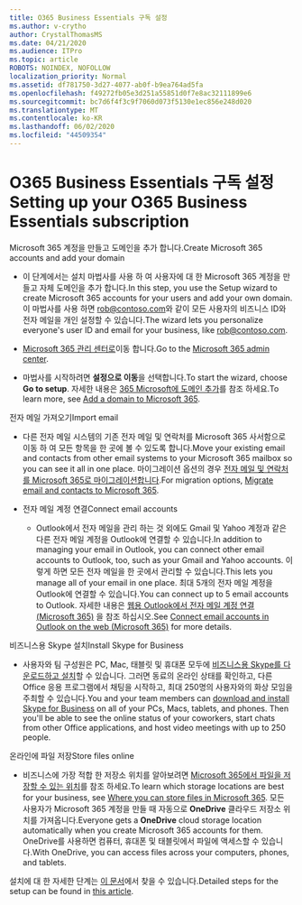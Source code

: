 ```yaml
---
title: O365 Business Essentials 구독 설정
ms.author: v-crytho
author: CrystalThomasMS
ms.date: 04/21/2020
ms.audience: ITPro
ms.topic: article
ROBOTS: NOINDEX, NOFOLLOW
localization_priority: Normal
ms.assetid: df781750-3d27-4077-ab0f-b9ea764ad5fa
ms.openlocfilehash: f49272fb05e3d251a55851d0f7e8ac32111899e6
ms.sourcegitcommit: bc7d6f4f3c9f7060d073f5130e1ec856e248d020
ms.translationtype: MT
ms.contentlocale: ko-KR
ms.lasthandoff: 06/02/2020
ms.locfileid: "44509354"
---
```

# <a name="setting-up-your-o365-business-essentials-subscription"></a><span data-ttu-id="b488c-102">O365 Business Essentials 구독 설정</span><span class="sxs-lookup"><span data-stu-id="b488c-102">Setting up your O365 Business Essentials subscription</span></span>

<span data-ttu-id="b488c-103">Microsoft 365 계정을 만들고 도메인을 추가 합니다.</span><span class="sxs-lookup"><span data-stu-id="b488c-103">Create Microsoft 365 accounts and add your domain</span></span>
  
- <span data-ttu-id="b488c-104">이 단계에서는 설치 마법사를 사용 하 여 사용자에 대 한 Microsoft 365 계정을 만들고 자체 도메인을 추가 합니다.</span><span class="sxs-lookup"><span data-stu-id="b488c-104">In this step, you use the Setup wizard to create Microsoft 365 accounts for your users and add your own domain.</span></span> <span data-ttu-id="b488c-105">이 마법사를 사용 하면 [rob@contoso.com](mailto:rob@contoso.com)와 같이 모든 사용자의 비즈니스 ID와 전자 메일을 개인 설정할 수 있습니다.</span><span class="sxs-lookup"><span data-stu-id="b488c-105">The wizard lets you personalize everyone's user ID and email for your business, like [rob@contoso.com](mailto:rob@contoso.com).</span></span>
    
- <span data-ttu-id="b488c-106">[Microsoft 365 관리 센터로](https://login.partner.microsoftonline.cn/)이동 합니다.</span><span class="sxs-lookup"><span data-stu-id="b488c-106">Go to the [Microsoft 365 admin center](https://login.partner.microsoftonline.cn/).</span></span>
    
- <span data-ttu-id="b488c-107">마법사를 시작하려면 **설정으로 이동**을 선택합니다.</span><span class="sxs-lookup"><span data-stu-id="b488c-107">To start the wizard, choose **Go to setup**.</span></span> <span data-ttu-id="b488c-108">자세한 내용은 [365 Microsoft에 도메인 추가](https://docs.microsoft.com/microsoft-365/admin/setup/add-domain)를 참조 하세요.</span><span class="sxs-lookup"><span data-stu-id="b488c-108">To learn more, see [Add a domain to Microsoft 365](https://docs.microsoft.com/microsoft-365/admin/setup/add-domain).</span></span>
    
<span data-ttu-id="b488c-109">전자 메일 가져오기</span><span class="sxs-lookup"><span data-stu-id="b488c-109">Import email</span></span>
  
- <span data-ttu-id="b488c-110">다른 전자 메일 시스템의 기존 전자 메일 및 연락처를 Microsoft 365 사서함으로 이동 하 여 모든 항목을 한 곳에 볼 수 있도록 합니다.</span><span class="sxs-lookup"><span data-stu-id="b488c-110">Move your existing email and contacts from other email systems to your Microsoft 365 mailbox so you can see it all in one place.</span></span> <span data-ttu-id="b488c-111">마이그레이션 옵션의 경우 [전자 메일 및 연락처를 Microsoft 365로 마이그레이션합니다](https://docs.microsoft.com/microsoft-365/admin/setup/migrate-email-and-contacts-admin).</span><span class="sxs-lookup"><span data-stu-id="b488c-111">For migration options, [Migrate email and contacts to Microsoft 365](https://docs.microsoft.com/microsoft-365/admin/setup/migrate-email-and-contacts-admin).</span></span>
    
- <span data-ttu-id="b488c-112">전자 메일 계정 연결</span><span class="sxs-lookup"><span data-stu-id="b488c-112">Connect email accounts</span></span>
    
  - <span data-ttu-id="b488c-113">Outlook에서 전자 메일을 관리 하는 것 외에도 Gmail 및 Yahoo 계정과 같은 다른 전자 메일 계정을 Outlook에 연결할 수 있습니다.</span><span class="sxs-lookup"><span data-stu-id="b488c-113">In addition to managing your email in Outlook, you can connect other email accounts to Outlook, too, such as your Gmail and Yahoo accounts.</span></span> <span data-ttu-id="b488c-114">이렇게 하면 모든 전자 메일을 한 곳에서 관리할 수 있습니다.</span><span class="sxs-lookup"><span data-stu-id="b488c-114">This lets you manage all of your email in one place.</span></span> <span data-ttu-id="b488c-115">최대 5개의 전자 메일 계정을 Outlook에 연결할 수 있습니다.</span><span class="sxs-lookup"><span data-stu-id="b488c-115">You can connect up to 5 email accounts to Outlook.</span></span> <span data-ttu-id="b488c-116">자세한 내용은 [웹용 Outlook에서 전자 메일 계정 연결 (Microsoft 365)](https://support.office.com/Article/Connect-email-accounts-in-Outlook-on-the-web-Office-365-d7012ff0-924f-4f78-8aca-c3912d886c4d) 을 참조 하십시오.</span><span class="sxs-lookup"><span data-stu-id="b488c-116">See [Connect email accounts in Outlook on the web (Microsoft 365)](https://support.office.com/Article/Connect-email-accounts-in-Outlook-on-the-web-Office-365-d7012ff0-924f-4f78-8aca-c3912d886c4d) for more details.</span></span> 
    
<span data-ttu-id="b488c-117">비즈니스용 Skype 설치</span><span class="sxs-lookup"><span data-stu-id="b488c-117">Install Skype for Business</span></span>
  
- <span data-ttu-id="b488c-p105">사용자와 팀 구성원은 PC, Mac, 태블릿 및 휴대폰 모두에 [비즈니스용 Skype를 다운로드하고 설치](https://support.office.com/Article/download-and-install-Skype-for-Business-8a0d4da8-9d58-44f9-9759-5c8f340cb3fb)할 수 있습니다. 그러면 동료의 온라인 상태를 확인하고, 다른 Office 응용 프로그램에서 채팅을 시작하고, 최대 250명의 사용자와의 화상 모임을 주최할 수 있습니다.</span><span class="sxs-lookup"><span data-stu-id="b488c-p105">You and your team members can [download and install Skype for Business](https://support.office.com/Article/download-and-install-Skype-for-Business-8a0d4da8-9d58-44f9-9759-5c8f340cb3fb) on all of your PCs, Macs, tablets, and phones. Then you'll be able to see the online status of your coworkers, start chats from other Office applications, and host video meetings with up to 250 people.</span></span> 
    
<span data-ttu-id="b488c-120">온라인에 파일 저장</span><span class="sxs-lookup"><span data-stu-id="b488c-120">Store files online</span></span>
  
- <span data-ttu-id="b488c-121">비즈니스에 가장 적합 한 저장소 위치를 알아보려면 [Microsoft 365에서 파일을 저장할 수 있는 위치](https://support.office.com/article/c7c20284-bc94-47f4-9728-d28e9daf0790.aspx)를 참조 하세요.</span><span class="sxs-lookup"><span data-stu-id="b488c-121">To learn which storage locations are best for your business, see [Where you can store files in Microsoft 365](https://support.office.com/article/c7c20284-bc94-47f4-9728-d28e9daf0790.aspx).</span></span> <span data-ttu-id="b488c-122">모든 사용자가 Microsoft 365 계정을 만들 때 자동으로 **OneDrive** 클라우드 저장소 위치를 가져옵니다.</span><span class="sxs-lookup"><span data-stu-id="b488c-122">Everyone gets a **OneDrive** cloud storage location automatically when you create Microsoft 365 accounts for them.</span></span> <span data-ttu-id="b488c-123">OneDrive를 사용하면 컴퓨터, 휴대폰 및 태블릿에서 파일에 액세스할 수 있습니다.</span><span class="sxs-lookup"><span data-stu-id="b488c-123">With OneDrive, you can access files across your computers, phones, and tablets.</span></span> 
    
<span data-ttu-id="b488c-124">설치에 대 한 자세한 단계는 [이 문서](https://docs.microsoft.com/microsoft-365/admin/setup/setup)에서 찾을 수 있습니다.</span><span class="sxs-lookup"><span data-stu-id="b488c-124">Detailed steps for the setup can be found in [this article](https://docs.microsoft.com/microsoft-365/admin/setup/setup).</span></span>
  

